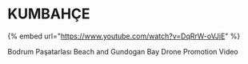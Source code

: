 # KUMBAHÇE

{% embed url="https://www.youtube.com/watch?v=DqRrW-oVJiE" %}



Bodrum Paşatarlası Beach and Gundogan Bay Drone Promotion Video

